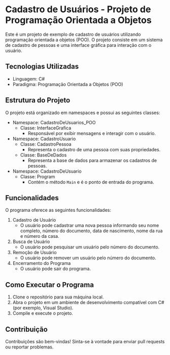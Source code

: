 # Cadastro de Usuários - Projeto de Programação Orientada a Objetos

Este é um projeto de exemplo de cadastro de usuários utilizando programação orientada a objetos (POO). O projeto consiste em um sistema de cadastro de pessoas e uma interface gráfica para interação com o usuário.

## Tecnologias Utilizadas

- Linguagem: C#
- Paradigma: Programação Orientada a Objetos (POO)

## Estrutura do Projeto

O projeto está organizado em namespaces e possui as seguintes classes:

- Namespace: CadastroDeUsuarios_POO
  - Classe: InterfaceGrafica
    - Responsável por exibir mensagens e interagir com o usuário.
- Namespace: CadastroUsuario
  - Classe: CadastroPessoa
    - Representa o cadastro de uma pessoa com suas propriedades.
  - Classe: BaseDeDados
    - Representa a base de dados para armazenar os cadastros de pessoas.
- Namespace: CadastroDeUsuario
  - Classe: Program
    - Contém o método `Main` e é o ponto de entrada do programa.

## Funcionalidades

O programa oferece as seguintes funcionalidades:

1. Cadastro de Usuário
   - O usuário pode cadastrar uma nova pessoa informando seu nome completo, número do documento, data de nascimento, nome da rua e número da casa.
2. Busca de Usuário
   - O usuário pode pesquisar um usuário pelo número do documento.
3. Remoção de Usuário
   - O usuário pode remover um usuário pelo número do documento.
4. Encerramento do Programa
   - O usuário pode sair do programa.

## Como Executar o Programa

1. Clone o repositório para sua máquina local.
2. Abra o projeto em um ambiente de desenvolvimento compatível com C# (por exemplo, Visual Studio).
3. Compile e execute o projeto.

## Contribuição

Contribuições são bem-vindas! Sinta-se à vontade para enviar pull requests ou reportar problemas.

